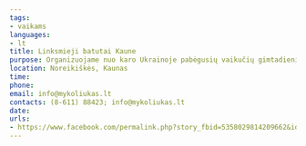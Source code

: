 ```yaml
---
tags:
- vaikams
languages:
- lt
title: Linksmieji batutai Kaune
purpose: Organizuojame nuo karo Ukrainoje pabėgusių vaikučių gimtadienius. Šią akciją planuojame tęsti kiekvieną mėnesį, paskiriant du vakarus nemokamai švęsti ukrainos vaikams. Taigi, jei žinote kas globoja šeimas iš ukrainos ir artimiausiu metu bus tų vaikučių gimtadieniai, parašykite mums, suplanuosime smagias šventes mažiesiems.
location: Noreikiškės, Kaunas
time: 
phone: 
email: info@mykoliukas.lt
contacts: (8-611) 88423; info@mykoliukas.lt
date: 
urls:
- https://www.facebook.com/permalink.php?story_fbid=5358029814209662&id=209406762405352
---
```

